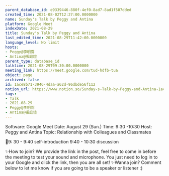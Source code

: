 ```yaml
---
parent_database_id: e9339446-880f-4ef0-8ad7-8ad1f507dded
created_time: 2021-08-02T12:27:00.0000000
name: Sunday's Talk by Peggy and Antina
platform: Google Meet
indexDate: 2021-08-29
title: Sunday's Talk by Peggy and Antina
last_edited_time: 2021-08-29T11:42:00.0000000
language_level: No limit
hosts:
- Peggy@李明霈
- Antina@張庭瑄
parent_type: database_id
talktime: 2021-08-29T09:30:00.0000000
meeting_link: https://meet.google.com/tud-hdfb-tua
object: page
archived: false
id: 1ace8b71-3946-4daa-a62d-96dbde56f112
notion_url: https://www.notion.so/Sunday-s-Talk-by-Peggy-and-Antina-1ace8b7139464daaa62d96dbde56f112
tags:
- Talk
- 2021-08-29
- Peggy@李明霈
- Antina@張庭瑄
---
```


Software: Google 
Meet Date: August 29 (Sun.) Time: 9:30 -10:30
Host: Peggy and Antina Topic: Relationship with Colleagues and Classmates

📅9: 30 - 9:40 self-introduction 9:40 - 10:30 discussion

✨How to join? We provide the link in the post, feel free to come in before the meeting to test your sound and microphone. You just need to log in to your Google and click the link, then you are all set!
✨Wanna join? Comment below to let me know if you are going to be a speaker or listener :)








